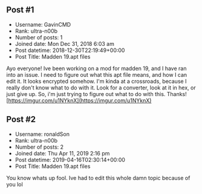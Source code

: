 ## Post #1
- Username: GavinCMD
- Rank: ultra-n00b
- Number of posts: 1
- Joined date: Mon Dec 31, 2018 6:03 am
- Post datetime: 2018-12-30T22:19:49+00:00
- Post Title: Madden 19.apt files

Ayo everyone! Ive been working on a mod for madden 19, and I have ran into an issue. I need to figure out what this apt file means, and how I can edit it. It looks encrypted somehow. I'm kinda at a crossroads, because I really don't know what to do with it. Look for a converter, look at it in hex, or just give up. So, i'm just trying to figure out what to do with this. Thanks!
[https://imgur.com/u1NYknX](https://imgur.com/u1NYknX)
## Post #2
- Username: ronaldSon
- Rank: ultra-n00b
- Number of posts: 2
- Joined date: Thu Apr 11, 2019 2:16 pm
- Post datetime: 2019-04-16T02:30:14+00:00
- Post Title: Madden 19.apt files

You know whats up fool. Ive had to edit this whole damn topic because of you lol
